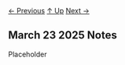 <div class="nav">
    <span class="activenav"><a href="03-23-2025.html">← Previous</a></span>
    <span class="activenav"><a href="../index.html">↑ Up</a></span>
    <span class="inactivenav"><a href="03-30-2025.html">Next →</a></span>
</div>

## March 23 2025 Notes
Placeholder
